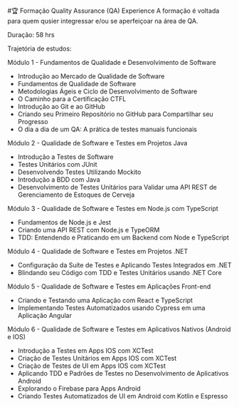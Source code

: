 #🏆 Formação Quality Assurance (QA) Experience
A formação é voltada para quem qusier integressar e/ou se aperfeiçoar na área de QA.

Duração: 58 hrs

Trajetória de estudos:

Módulo 1 - Fundamentos de Qualidade e Desenvolvimento de Software

* Introdução ao Mercado de Qualidade de Software
* Fundamentos de Qualidade de Software
* Metodologias Ágeis e Ciclo de Desenvolvimento de Software
* O Caminho para a Certificação CTFL
* Introdução ao Git e ao GitHub
* Criando seu Primeiro Repositório no GitHub para Compartilhar seu Progresso
* O dia a dia de um QA: A prática de testes manuais funcionais
  
Módulo 2 - Qualidade de Software e Testes em Projetos Java

* Introdução a Testes de Software
* Testes Unitários com JUnit
* Desenvolvendo Testes Utilizando Mockito
* Introdução a BDD com Java
* Desenvolvimento de Testes Unitários para Validar uma API REST de Gerenciamento de Estoques de Cerveja
  
Módulo 3 - Qualidade de Software e Testes em Node.js com TypeScript

* Fundamentos de Node.js e Jest
* Criando uma API REST com Node.js e TypeORM
* TDD: Entendendo e Praticando em um Backend com Node e TypeScript
  
Módulo 4 - Qualidade de Software e Testes em Projetos .NET

* Configuração da Suíte de Testes e Aplicando Testes Integrados em .NET
* Blindando seu Código com TDD e Testes Unitários usando .NET Core
  
Módulo 5 - Qualidade de Software e Testes em Aplicações Front-end

* Criando e Testando uma Aplicação com React e TypeScript
* Implementando Testes Automatizados usando Cypress em uma Aplicação Angular
  
Módulo 6 - Qualidade de Software e Testes em Aplicativos Nativos (Android e IOS)

* Introdução a Testes em Apps IOS com XCTest
* Criação de Testes Unitários em Apps IOS com XCTest
* Criação de Testes de UI em Apps IOS com XCTest
* Aplicando TDD e Padrões de Testes no Desenvolvimento de Aplicativos Android
* Explorando o Firebase para Apps Android
* Criando Testes Automatizados de UI em Android com Kotlin e Espresso
